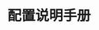 ---
type: docs
title: "配置说明手册"
linkTitle: "配置说明手册"
weight: 1
description: "以不同的方式来配置你的 Dubbo 应用"
---
